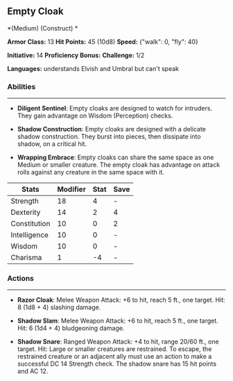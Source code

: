 ## Empty Cloak
*(Medium) (Construct) *

**Armor Class:** 13
**Hit Points:** 45 (10d8)
**Speed:** {"walk": 0, "fly": 40}

**Initiative:** 14
**Proficiency Bonus:**
**Challenge:** 1/2

**Languages:** understands Elvish and Umbral but can't speak

### Abilities
 --- 
- **Diligent Sentinel**: Empty cloaks are designed to watch for intruders. They gain advantage on Wisdom (Perception) checks.

- **Shadow Construction**: Empty cloaks are designed with a delicate shadow construction. They burst into pieces, then dissipate into shadow, on a critical hit.

- **Wrapping Embrace**: Empty cloaks can share the same space as one Medium or smaller creature. The empty cloak has advantage on attack rolls against any creature in the same space with it.



| Stats | Modifier | Stat | Save
| ---- | ---- | ---- | ---- |
| Strength | 18 | 4 | - |
| Dexterity | 14 | 2 | 4 |
| Constitution | 10 | 0 | 2 |
| Intelligence | 10 | 0 | - |
| Wisdom | 10 | 0 | - |
| Charisma | 1 | -4 | - |

### Actions
 --- 
- **Razor Cloak**: Melee Weapon Attack: +6 to hit, reach 5 ft., one target. Hit: 8 (1d8 + 4) slashing damage.

- **Shadow Slam**: Melee Weapon Attack: +6 to hit, reach 5 ft., one target. Hit: 6 (1d4 + 4) bludgeoning damage.

- **Shadow Snare**: Ranged Weapon Attack: +4 to hit, range 20/60 ft., one target. Hit: Large or smaller creatures are restrained. To escape, the restrained creature or an adjacent ally must use an action to make a successful DC 14 Strength check. The shadow snare has 15 hit points and AC 12.

